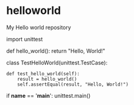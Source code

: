 # helloworld

My Hello world repository

import unittest

def hello_world():
    return "Hello, World!"

class TestHelloWorld(unittest.TestCase):

    def test_hello_world(self):
        result = hello_world()
        self.assertEqual(result, "Hello, World!")

if __name__ == '__main__':
    unittest.main()


